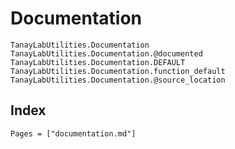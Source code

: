 # Documentation

```@docs
TanayLabUtilities.Documentation
TanayLabUtilities.Documentation.@documented
TanayLabUtilities.Documentation.DEFAULT
TanayLabUtilities.Documentation.function_default
TanayLabUtilities.Documentation.@source_location
```

## Index

```@index
Pages = ["documentation.md"]
```
